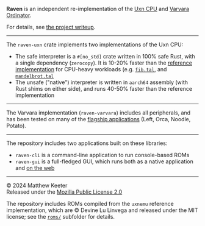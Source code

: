 **Raven** is an independent re-implementation of the
[Uxn CPU](https://wiki.xxiivv.com/site/uxn.html)
and
[Varvara Ordinator](https://wiki.xxiivv.com/site/varvara.html).

For details, see [the project writeup](https://mattkeeter.com/projects/raven).

--------------------------------------------------------------------------------

The `raven-uxn` crate implements two implementations of the Uxn CPU:

- The safe interpreter is a `#[no_std]` crate written in 100% safe Rust, with a
  single dependency (`zerocopy`).  It is 10-20% faster than
  the [reference implementation](https://git.sr.ht/~rabbits/uxn/tree/main/item/src)
  for CPU-heavy workloads (e.g.
  [`fib.tal`](https://git.sr.ht/~rabbits/uxn/tree/main/item/projects/examples/exercises/fib.tal),
  and
  [`mandelbrot.tal`](https://git.sr.ht/~rabbits/uxn/tree/main/item/projects/examples/demos/mandelbrot.tal)
- The unsafe ("native") interpreter is written in `aarch64` assembly (with Rust
  shims on either side), and runs 40-50% faster than the reference
  implementation

--------------------------------------------------------------------------------

The Varvara implementation (`raven-varvara`) includes all peripherals, and has
been tested on many of the
[flagship applications](https://wiki.xxiivv.com/site/roms.html)
(Left, Orca, Noodle, Potato).

--------------------------------------------------------------------------------

The repository includes two applications built on these libraries:

- `raven-cli` is a command-line application to run console-based ROMs
- `raven-gui` is a full-fledged GUI, which runs both as a native application and
  [on the web](https://mattkeeter.com/projects/raven/demo)

--------------------------------------------------------------------------------

© 2024 Matthew Keeter  
Released under the [Mozilla Public License 2.0](https://github.com/mkeeter/fidget/blob/main/LICENSE.txt)

The repository includes ROMs compiled from the `uxnemu` reference
implementation, which are © Devine Lu Linvega and released under the MIT
license; see the [`roms/`](roms/) subfolder for details.
